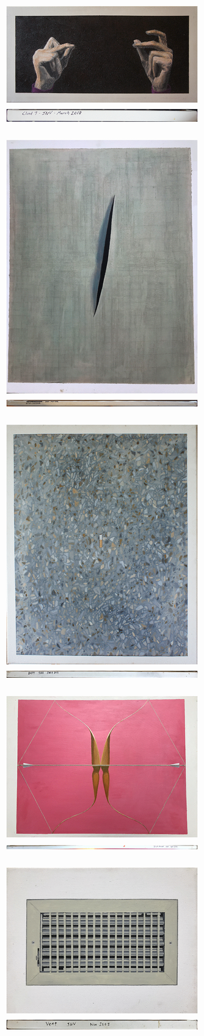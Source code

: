 <p align="center">
<a href="fullPics/cloud7.JPG"> <img src="thumbs/cloud7.gif"> </a>
</p>
<p align="center">
<img src="thumbs/cloud7Text.gif">
</p>
<p> <br /> </p>
<p align="center">
<a href="fullPics/fontana.JPG"> <img src="thumbs/fontana.gif"> </a>
</p>
<p align="center">
<img src="thumbs/fontanaText.gif">
</p>
<p> <br /> </p>
<p align="center">
<a href="fullPics/butt.JPG"> <img src="thumbs/butt.gif"> </a>
</p>
<p align="center">
<img src="thumbs/buttText.gif">
</p>
<p> <br /> </p>
<p align="center">
<a href="fullPics/trickArrow.JPG"> <img src="thumbs/trickArrow.gif"> </a>
</p>
<p align="center">
<img src="thumbs/trickArrowText.gif">
</p>
<p> <br /> </p>
<p align="center">
<a href="fullPics/vent.JPG"> <img src="thumbs/vent.gif"> </a>
</p>
<p align="center">
<img src="thumbs/ventText.gif">
</p>
